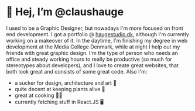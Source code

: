 # 👋 Hej, I’m @claushauge
I used to be a Graphic Designer, but nowadays I'm more focused on front end development. I got a portfolio @ [haugestudio.dk](https://haugestudio.dk), although I'm currently working on a makeover of it. In the daytime, I'm finishing my degree in web development at the Media College Denmark, while at night I help out my friends with great graphic design. I'm the type of person who needs an office and steady working hours to really be productive (so much for stereotypes about developers), and I love to create great websites, that both look great and consists of some great code. Also I'm:
- a sucker for design, architecture and art 👀
- quite decent at keeping plants alive 🌱
- great at cooking 👨‍🍳
- currently fetching stuff in React.JS 🖥
<!---
claushauge/claushauge is a ✨ special ✨ repository because its `README.md` (this file) appears on your GitHub profile.
You can click the Preview link to take a look at your changes.
--->
